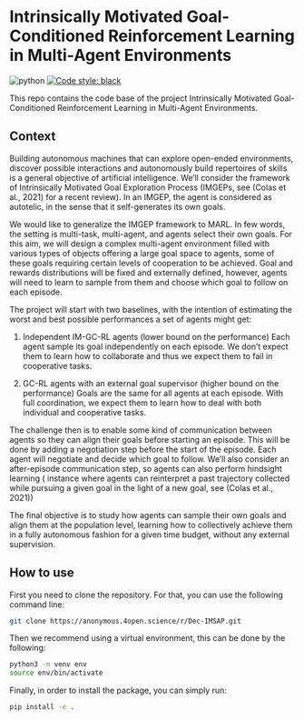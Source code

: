 # Intrinsically Motivated Goal-Conditioned Reinforcement Learning in Multi-Agent Environments

![python](https://img.shields.io/badge/python-3.9-blue)
<a href="https://github.com/psf/black"><img alt="Code style: black" src="https://img.shields.io/badge/code%20style-black-000000.svg"></a>

This repo contains the code base of the project Intrinsically Motivated Goal-Conditioned Reinforcement Learning in Multi-Agent Environments.

## Context
Building autonomous machines that can explore open-ended environments, discover possible interactions and autonomously build repertoires of skills is a general objective of artificial intelligence. We’ll consider the framework of Intrinsically Motivated Goal Exploration Process (IMGEPs, see (Colas et al., 2021) for a recent review). In an IMGEP, the agent is considered as autotelic, in the sense that it self-generates its own goals.

We would like to generalize the IMGEP framework to MARL. In few words, the setting is multi-task, multi-agent, and agents select their own goals. For this aim, we will design a complex multi-agent environment filled with various types of objects offering a large goal space to agents, some of these goals requiring certain levels of cooperation to be achieved. Goal and rewards distributions will be fixed and externally defined, however, agents will need to learn to sample from them and choose which goal to follow on each episode.

The project will start with two baselines, with the intention of estimating the worst and best possible performances a set of agents might get:

1.    Independent IM-GC-RL agents (lower bound on the performance)
        Each agent sample its goal independently on each episode. We don’t expect them to learn how to collaborate and thus we expect them to fail in cooperative tasks.

2.    GC-RL agents with an external goal supervisor (higher bound on the performance)
        Goals are the same for all agents at each episode. With full coordination, we expect them to learn how to deal with both individual and cooperative tasks.

The challenge then is to enable some kind of communication between agents so they can align their goals before starting an episode. This will be done by adding a negotiation step before the start of the episode. Each agent will negotiate and decide which goal to follow. We’ll also consider an after-episode communication step, so agents can also perform hindsight learning ( instance where agents can reinterpret a past trajectory collected while pursuing a given goal in the light of a new goal, see (Colas et al., 2021))

The final objective is to study how agents can sample their own goals and align them at the population level, learning how to collectively achieve them in a fully autonomous fashion for a given time budget, without any external supervision.

## How to use
First you need to clone the repository. For that, you can use the following command line:
```Bash
git clone https://anonymous.4open.science/r/Dec-IMSAP.git
```
Then we recommend using a virtual environment, this can be done by the following:
```Bash
python3 -m venv env
source env/bin/activate
```
Finally, in order to install the package, you can simply run:
```Bash
pip install -e .
```
